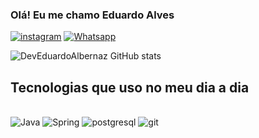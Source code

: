 
### Olá! Eu me chamo Eduardo Alves

[![instagram](https://img.shields.io/badge/Instagram-E4405F?style=for-the-badge&logo=instagram&logoColor=white)](https://www.instagram.com/eduh_ai/)
[![Whatsapp](https://img.shields.io/badge/WhatsApp-25D366?style=for-the-badge&logo=whatsapp&logoColor=white)](https://wa.me/5551982077449)

![DevEduardoAlbernaz GitHub stats](https://github-readme-stats.vercel.app/api?username=DevEduardoAlbernaz&show_icons=true&theme=dracula)

## Tecnologias que uso no meu dia a dia
<div>
<br/>
<img alt="Java" src="https://img.shields.io/badge/Java-ED8B00?style=for-the-badge&logo=openjdk&logoColor=white
">
<img alt="Spring" src="https://img.shields.io/badge/Spring-6DB33F?style=for-the-badge&logo=spring&logoColor=white">
<img alt="postgresql" src="https://img.shields.io/badge/PostgreSQL-316192?style=for-the-badge&logo=postgresql&logoColor=white">
<img alt="git" src="https://img.shields.io/badge/GIT-E44C30?style=for-the-badge&logo=git&logoColor=white
">
</div>

